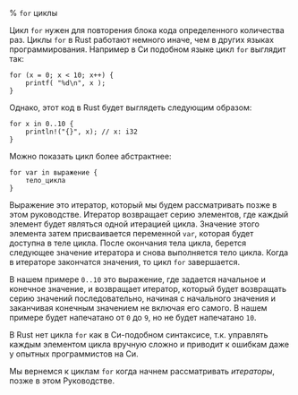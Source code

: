 % `for` циклы

Цикл `for` нужен для повторения блока кода определенного количества раз. Циклы
`for` в Rust работают немного иначе, чем в других языках программирования.
Например в Си подобном языке цикл `for` выглядит так:

```{c}
for (x = 0; x < 10; x++) {
    printf( "%d\n", x );
}
```

Однако, этот код в Rust будет выглядеть следующим образом:

```{rust}
for x in 0..10 {
    println!("{}", x); // x: i32
}
```

Можно показать цикл более абстрактнее:

```{ignore}
for var in выражение {
    тело_цикла
}
```

Выражение это итератор, который мы будем рассматривать позже в этом руководстве.
Итератор возвращает серию элементов, где каждый элемент будет являться одной
итерацией цикла. Значение этого элемента затем присваивается переменной `var`,
которая будет доступна в теле цикла. После окончания тела цикла, берется
следующее значение итератора и снова выполняется тело цикла. Когда в итераторе
закончатся значения, то цикл `for` завершается.

В нашем примере `0..10` это выражение, где задается начальное и конечное
значение, и возвращает итератор, который будет возвращать серию значений
последовательно, начиная с начального значения и заканчивая конечным значением
не включая его самого. В нашем примере будет напечатано от `0` до `9`, но не
будет напечатано `10`.

В Rust нет цикла `for` как в Си-подобном синтаксисе, т.к. управлять каждым
элементом цикла вручную сложно и приводит к ошибкам даже у опытных программистов
на Си.

Мы вернемся к циклам `for` когда начнем рассматривать *итераторы*, позже в этом
Руководстве.
